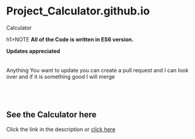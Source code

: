 # Project_Calculator.github.io
Calculator

h1>NOTE</h1>
<b>All of the Code is written in ES6 version.</b>

<b>Updates appreciated</b> <br/>
<br>
<br>
Anything You want to update you can create a pull request and I can look over and if it is something good I will merge 
<br>
<br>
<br>
<br>
<h2>See the Calculator here </h2>   Click the link in the description or <a href = "https://jayanttokas.github.io/Project_Calculator.github.io/"> click here </a>
